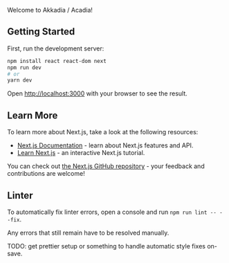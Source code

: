 Welcome to Akkadia / Acadia!

## Getting Started

First, run the development server:

```bash
npm install react react-dom next
npm run dev
# or
yarn dev
```

Open [http://localhost:3000](http://localhost:3000) with your browser to see the result.


## Learn More

To learn more about Next.js, take a look at the following resources:

- [Next.js Documentation](https://nextjs.org/docs) - learn about Next.js features and API.
- [Learn Next.js](https://nextjs.org/learn) - an interactive Next.js tutorial.

You can check out [the Next.js GitHub repository](https://github.com/vercel/next.js/) - your feedback and contributions are welcome!

## Linter

To automatically fix linter errors, open a console and run `npm run lint -- --fix`.

Any errors that still remain have to be resolved manually.

TODO: get prettier setup or something to handle automatic style fixes on-save.
